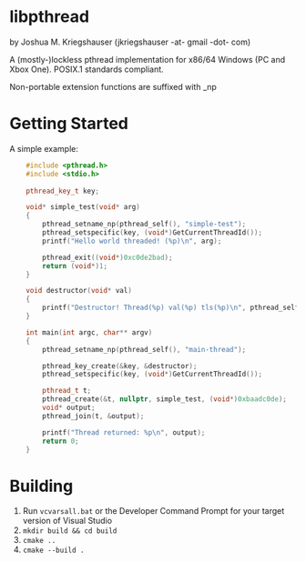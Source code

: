 libpthread
==========

by Joshua M. Kriegshauser (jkriegshauser -at- gmail -dot- com)

A (mostly-)lockless pthread implementation for x86/64 Windows (PC and Xbox One). POSIX.1 standards compliant.

Non-portable extension functions are suffixed with _np

Getting Started
===============

A simple example:

```cpp
	#include <pthread.h>
	#include <stdio.h>
	
	pthread_key_t key;

	void* simple_test(void* arg)
	{
		pthread_setname_np(pthread_self(), "simple-test");
		pthread_setspecific(key, (void*)GetCurrentThreadId());
		printf("Hello world threaded! (%p)\n", arg);

		pthread_exit((void*)0xc0de2bad);
		return (void*)1;
	}

	void destructor(void* val)
	{
		printf("Destructor! Thread(%p) val(%p) tls(%p)\n", pthread_self(), val, pthread_getspecific(key));
	}

	int main(int argc, char** argv)
	{
		pthread_setname_np(pthread_self(), "main-thread");

		pthread_key_create(&key, &destructor);
		pthread_setspecific(key, (void*)GetCurrentThreadId());

		pthread_t t;
		pthread_create(&t, nullptr, simple_test, (void*)0xbaadc0de);
		void* output;
		pthread_join(t, &output);

		printf("Thread returned: %p\n", output);
		return 0;
	}
```

Building
========
1. Run `vcvarsall.bat` or the Developer Command Prompt for your target version of Visual Studio
2. `mkdir build && cd build`
3. `cmake ..`
4. `cmake --build .`
